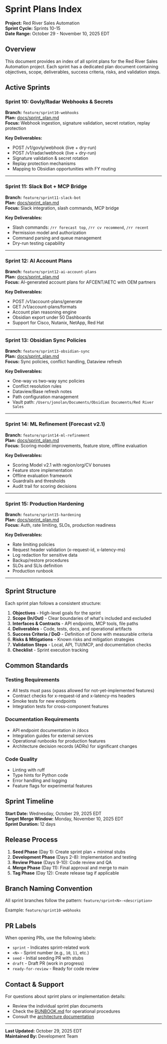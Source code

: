 # Sprint Plans Index

**Project:** Red River Sales Automation  
**Sprint Cycle:** Sprints 10-15  
**Date Range:** October 29 - November 10, 2025 EDT

## Overview

This document provides an index of all sprint plans for the Red River Sales Automation project. Each sprint has a dedicated plan document containing objectives, scope, deliverables, success criteria, risks, and validation steps.

## Active Sprints

### Sprint 10: Govly/Radar Webhooks & Secrets
**Branch:** `feature/sprint10-webhooks`  
**Plan:** [docs/sprint_plan.md](../feature/sprint10-webhooks/docs/sprint_plan.md)  
**Focus:** Webhook ingestion, signature validation, secret rotation, replay protection

**Key Deliverables:**
- POST /v1/govly/webhook (live + dry-run)
- POST /v1/radar/webhook (live + dry-run)
- Signature validation & secret rotation
- Replay protection mechanisms
- Mapping to Obsidian opportunities with FY routing

---

### Sprint 11: Slack Bot + MCP Bridge
**Branch:** `feature/sprint11-slack-bot`  
**Plan:** [docs/sprint_plan.md](../feature/sprint11-slack-bot/docs/sprint_plan.md)  
**Focus:** Slack integration, slash commands, MCP bridge

**Key Deliverables:**
- Slash commands: `/rr forecast top`, `/rr cv recommend`, `/rr recent`
- Permission model and authorization
- Command parsing and queue management
- Dry-run testing capability

---

### Sprint 12: AI Account Plans
**Branch:** `feature/sprint12-ai-account-plans`  
**Plan:** [docs/sprint_plan.md](../feature/sprint12-ai-account-plans/docs/sprint_plan.md)  
**Focus:** AI-generated account plans for AFCENT/AETC with OEM partners

**Key Deliverables:**
- POST /v1/account-plans/generate
- GET /v1/account-plans/formats
- Account plan reasoning engine
- Obsidian export under 50 Dashboards
- Support for Cisco, Nutanix, NetApp, Red Hat

---

### Sprint 13: Obsidian Sync Policies
**Branch:** `feature/sprint13-obsidian-sync`  
**Plan:** [docs/sprint_plan.md](../feature/sprint13-obsidian-sync/docs/sprint_plan.md)  
**Focus:** Sync policies, conflict handling, Dataview refresh

**Key Deliverables:**
- One-way vs two-way sync policies
- Conflict resolution rules
- Dataview/Base refresh notes
- Path configuration management
- Vault path: `/Users/jonolan/Documents/Obsidian Documents/Red River Sales`

---

### Sprint 14: ML Refinement (Forecast v2.1)
**Branch:** `feature/sprint14-ml-refinement`  
**Plan:** [docs/sprint_plan.md](../feature/sprint14-ml-refinement/docs/sprint_plan.md)  
**Focus:** Scoring model improvements, feature store, offline evaluation

**Key Deliverables:**
- Scoring Model v2.1 with region/org/CV bonuses
- Feature store implementation
- Offline evaluation framework
- Guardrails and thresholds
- Audit trail for scoring decisions

---

### Sprint 15: Production Hardening
**Branch:** `feature/sprint15-hardening`  
**Plan:** [docs/sprint_plan.md](../feature/sprint15-hardening/docs/sprint_plan.md)  
**Focus:** Auth, rate limiting, SLOs, production readiness

**Key Deliverables:**
- Rate limiting policies
- Request header validation (x-request-id, x-latency-ms)
- Log redaction for sensitive data
- Backup/restore procedures
- SLOs and SLIs definition
- Production runbook

---

## Sprint Structure

Each sprint plan follows a consistent structure:

1. **Objectives** - High-level goals for the sprint
2. **Scope (In/Out)** - Clear boundaries of what's included and excluded
3. **Interfaces & Contracts** - API endpoints, MCP tools, file paths
4. **Deliverables** - Code, tests, docs, and operational artifacts
5. **Success Criteria / DoD** - Definition of Done with measurable criteria
6. **Risks & Mitigations** - Known risks and mitigation strategies
7. **Validation Steps** - Local, API, TUI/MCP, and documentation checks
8. **Checklist** - Sprint execution tracking

## Common Standards

### Testing Requirements
- All tests must pass (xpass allowed for not-yet-implemented features)
- Contract checks for x-request-id and x-latency-ms headers
- Smoke tests for new endpoints
- Integration tests for cross-component features

### Documentation Requirements
- API endpoint documentation in /docs
- Integration guides for external services
- Operational runbooks for production features
- Architecture decision records (ADRs) for significant changes

### Code Quality
- Linting with ruff
- Type hints for Python code
- Error handling and logging
- Feature flags for experimental features

## Sprint Timeline

**Start Date:** Wednesday, October 29, 2025 EDT  
**Target Merge Window:** Monday, November 10, 2025 EDT  
**Sprint Duration:** 12 days

## Release Process

1. **Seed Phase** (Day 1): Create sprint plan + minimal stubs
2. **Development Phase** (Days 2-8): Implementation and testing
3. **Review Phase** (Days 9-10): Code review and QA
4. **Merge Phase** (Day 11): Final approval and merge to main
5. **Tag Phase** (Day 12): Create release tag if applicable

## Branch Naming Convention

All sprint branches follow the pattern: `feature/sprint<N>-<description>`

Example: `feature/sprint10-webhooks`

## PR Labels

When opening PRs, use the following labels:
- `sprint` - Indicates sprint-related work
- `<N>` - Sprint number (e.g., `10`, `11`, etc.)
- `seed` - Initial seeding PR with stubs
- `draft` - Draft PR (work in progress)
- `ready-for-review` - Ready for code review

## Contact & Support

For questions about sprint plans or implementation details:
- Review the individual sprint plan documents
- Check the [RUNBOOK.md](../RUNBOOK.md) for operational procedures
- Consult the [architecture documentation](architecture/README.md)

---

**Last Updated:** October 29, 2025 EDT  
**Maintained By:** Development Team